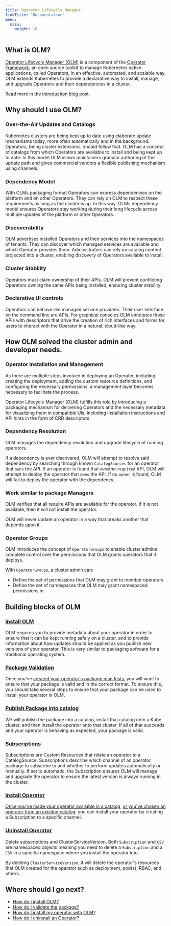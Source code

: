 ```yaml
---
title: Operator Lifecycle Manager
linkTitle: "Documentation"
menu:
  main:
    weight: 10
---
```


## What is OLM?

[Operator Lifecycle Manager (OLM)](https://github.com/operator-framework/operator-lifecycle-manager) is a component of the [Operator Framework](https://github.com/operator-framework), an open source toolkit to manage Kubernetes native applications, called Operators, in an effective, automated, and scalable way. OLM extends Kubernetes to provide a declarative way to install, manage, and upgrade Operators and their dependencies in a cluster.

Read more in the [introduction blog post](https://operatorhub.io/what-is-an-operator).

## Why should I use OLM?

### Over-the-Air Updates and Catalogs
Kubernetes clusters are being kept up to date using elaborate update mechanisms today, more often automatically and in the background. Operators, being cluster extensions, should follow that. OLM has a concept of catalogs from which Operators are available to install and being kept up to date. In this model OLM allows maintainers granular authoring of the update path and gives commercial vendors a flexible publishing mechanism using channels.

### Dependency Model
With OLMs packaging format Operators can express dependencies on the platform and on other Operators. They can rely on OLM to respect these requirements as long as the cluster is up. In this way, OLMs dependency model ensures Operators stay working during their long lifecycle across multiple updates of the platform or other Operators.

### Discoverability
OLM advertises installed Operators and their services into the namespaces of tenants. They can discover which managed services are available and which Operator provides them. Administrators can rely on catalog content projected into a cluster, enabling discovery of Operators available to install.

### Cluster Stability
Operators must claim ownership of their APIs. OLM will prevent conflicting Operators owning the same APIs being installed, ensuring cluster stability.

### Declarative UI controls
Operators can behave like managed service providers. Their user interface on the command line are APIs. For graphical consoles OLM annotates those APIs with descriptors that drive the creation of rich interfaces and forms for users to interact with the Operator in a natural, cloud-like way. 


## How OLM solved the cluster admin and developer needs.

### Operator Installation and Management

As there are multiple steps involved in deploying an Operator, including creating the deployment, adding the custom resource definitions, and configuring the necessary permissions, a management layer becomes necessary to facilitate the process.

Operator Lifecycle Manager (OLM) fulfills this role by introducing a packaging mechanism for delivering Operators and the necessary metadata for visualizing them in compatible UIs, including installation instructions and API hints in the form of CRD descriptors.

### Dependency Resolution

OLM manages the dependency resolution and upgrade lifecycle of running operators. 

If a dependency is ever discovered, OLM will attempt to resolve said dependency by searching through known `CatalogSources` for an operator that `owns` the API. If an operator is found that `owns`the `required` API, OLM will attempt to deploy the operator that `owns` the API. If no `owner` is found, OLM will fail to deploy the operator with the dependency.

### Work similar to package Managers

OLM verifies that all require APIs are available for the operator. If it is not available, then it will not install the operator.

OLM will never update an operator in a way that breaks another that depends upon it.

### Operator Groups

OLM introduces the concept of `OperatorGroups` to enable cluster admins complete control over the permissions that OLM grants operators that it deploys.

With `OperatorGroups`, a cluster admin can:

* Define the set of permissions that OLM may grant to member operators
* Define the set of namespaces that OLM may grant namespaced permissions in.

## Building blocks of OLM

### [Install OLM](https://github.com/operator-framework/olm-book/blob/5ee1f7c70286939a03304e49c80eb600364f31f0/docs/install-olm.md)

OLM requires you to provide metadata about your operator in order to ensure that it can be kept running safely on a cluster, and to provide information about how updates should be applied as you publish new versions of your operator. This is very similar to packaging software for a traditional operating system.

### [Package Validation](https://github.com/operator-framework/olm-book/blob/5ee1f7c70286939a03304e49c80eb600364f31f0/docs/validate-package.md)

Once you've [created your operator's package manifests](packaging-an-operator.md), you will want to ensure that your package is valid and in the correct format. To ensure this, you should take several steps to ensure that your package can be used to install your operator in OLM.

### [Publish Package into catalog](https://github.com/operator-framework/olm-book/blob/5ee1f7c70286939a03304e49c80eb600364f31f0/docs/validate-package.md#add-your-package-to-a-catalog)

We will publish the package into a catalog, install that catalog onto a Kube cluster, and then install the operator onto that cluster. If all of that succeeds and your operator is behaving as expected, your package is valid.

### [Subscriptions](https://github.com/operator-framework/olm-book/blob/5ee1f7c70286939a03304e49c80eb600364f31f0/docs/subscriptions.md)

Subscriptions are Custom Resources that relate an operator to a CatalogSource. Subscriptions describe which channel of an operator package to subscribe to and whether to perform updates automatically or manually. If set to automatic, the Subscription ensures OLM will manage and upgrade the operator to ensure the latest version is always running in the cluster.

### [Install Operator](https://github.com/operator-framework/olm-book/blob/5ee1f7c70286939a03304e49c80eb600364f31f0/docs/how-do-i-install-my-operator-with-olm.md)

[Once you've made your operator available in a catalog](openshift/coming-soon.md), [or you've chosen an operator from an existing catalog](openshift/coming-soon.md), you can install your operator by creating a Subscription to a specific channel. 

### [Uninstall Operator](https://github.com/operator-framework/olm-book/blob/5ee1f7c70286939a03304e49c80eb600364f31f0/docs/uninstall-an-operator.md)

Delete subscriptions and ClusterServiceVersion. Both `Subscription` and `CSV` are namespaced objects meaning you need to delete a `Subscription` and a `CSV` in a specific namespace where you install the operator into. 

By deleting `ClusterServiceVersion`, it will delete the operator's resources that OLM created for the operator such as deployment, pod(s), RBAC, and others.

## Where should I go next?

- [How do I install OLM?](docs/install-olm.md)
- [How do I validate the package?](docs/validate-package.md)
- [How do I install my operator with OLM?](docs/how-do-i-install-my-operator-with-olm.md)
- [How do I uninstall an Operator?](docs/uninstall-an-operator.md)
